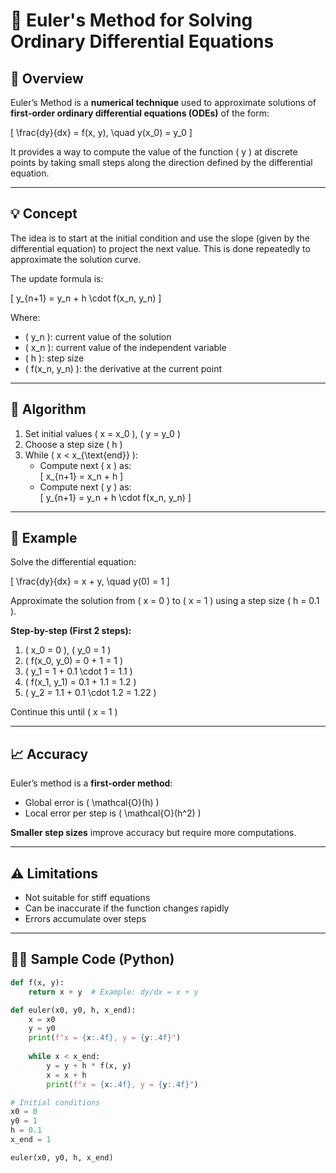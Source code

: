 # 📘 Euler's Method for Solving Ordinary Differential Equations

## 🧮 Overview

Euler’s Method is a **numerical technique** used to approximate solutions of **first-order ordinary differential equations (ODEs)** of the form:

\[
\frac{dy}{dx} = f(x, y), \quad y(x_0) = y_0
\]

It provides a way to compute the value of the function \( y \) at discrete points by taking small steps along the direction defined by the differential equation.

---

## 💡 Concept

The idea is to start at the initial condition and use the slope (given by the differential equation) to project the next value. This is done repeatedly to approximate the solution curve.

The update formula is:

\[
y_{n+1} = y_n + h \cdot f(x_n, y_n)
\]

Where:

- \( y_n \): current value of the solution
- \( x_n \): current value of the independent variable
- \( h \): step size
- \( f(x_n, y_n) \): the derivative at the current point

---

## 🧾 Algorithm

1. Set initial values \( x = x_0 \), \( y = y_0 \)
2. Choose a step size \( h \)
3. While \( x < x_{\text{end}} \):
   - Compute next \( x \) as:  
     \[
     x_{n+1} = x_n + h
     \]
   - Compute next \( y \) as:  
     \[
     y_{n+1} = y_n + h \cdot f(x_n, y_n)
     \]

---

## 🔢 Example

Solve the differential equation:

\[
\frac{dy}{dx} = x + y, \quad y(0) = 1
\]

Approximate the solution from \( x = 0 \) to \( x = 1 \) using a step size \( h = 0.1 \).

**Step-by-step (First 2 steps):**

1. \( x_0 = 0 \), \( y_0 = 1 \)
2. \( f(x_0, y_0) = 0 + 1 = 1 \)
3. \( y_1 = 1 + 0.1 \cdot 1 = 1.1 \)
4. \( f(x_1, y_1) = 0.1 + 1.1 = 1.2 \)
5. \( y_2 = 1.1 + 0.1 \cdot 1.2 = 1.22 \)

Continue this until \( x = 1 \)

---

## 📈 Accuracy

Euler’s method is a **first-order method**:
- Global error is \( \mathcal{O}(h) \)
- Local error per step is \( \mathcal{O}(h^2) \)

**Smaller step sizes** improve accuracy but require more computations.

---

## ⚠️ Limitations

- Not suitable for stiff equations
- Can be inaccurate if the function changes rapidly
- Errors accumulate over steps

---

## 🧑‍💻 Sample Code (Python)

```python
def f(x, y):
    return x + y  # Example: dy/dx = x + y

def euler(x0, y0, h, x_end):
    x = x0
    y = y0
    print(f"x = {x:.4f}, y = {y:.4f}")
    
    while x < x_end:
        y = y + h * f(x, y)
        x = x + h
        print(f"x = {x:.4f}, y = {y:.4f}")

# Initial conditions
x0 = 0
y0 = 1
h = 0.1
x_end = 1

euler(x0, y0, h, x_end)
